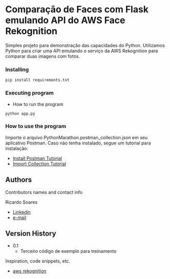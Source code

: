 # Comparação de Faces com Flask emulando API do AWS Face Rekognition

Simples projeto para demonstração das capacidades do Python. Utilizamos Python para criar uma API emulando o serviço da AWS Rekognition para comparar duas imagens com fotos.


### Installing
```
pip install requirements.txt
```

### Executing program

* How to run the program
```
python app.py
```

### How to use the program
Importe o arquivo PythonMarathon.postman_collection.json em seu aplicativo Postman. Caso não tenha instalado, segue um tutorial para instalação:

* [Install Postman Tutorial](https://www.youtube.com/watch?v=VP_8qD6GXK0&list=PLox9xfUeaKQ77PsKGGzIBVV5avdrAYFX_)
* [Import Collection Tutorial](https://www.youtube.com/watch?v=-7k5ww-mFJk)

## Authors

Contributors names and contact info

Ricardo Soares
* [Linkedin](https://www.linkedin.com/in/ricardo-do-amaral-soares-8378174/)
* [e-mail](ricardo.a.soares@global.ntt)

## Version History

* 0.1
    * Terceiro código de exemplo para treinamento

Inspiration, code snippets, etc.
* [aws rekognition](https://aws.amazon.com/pt/rekognition/)
